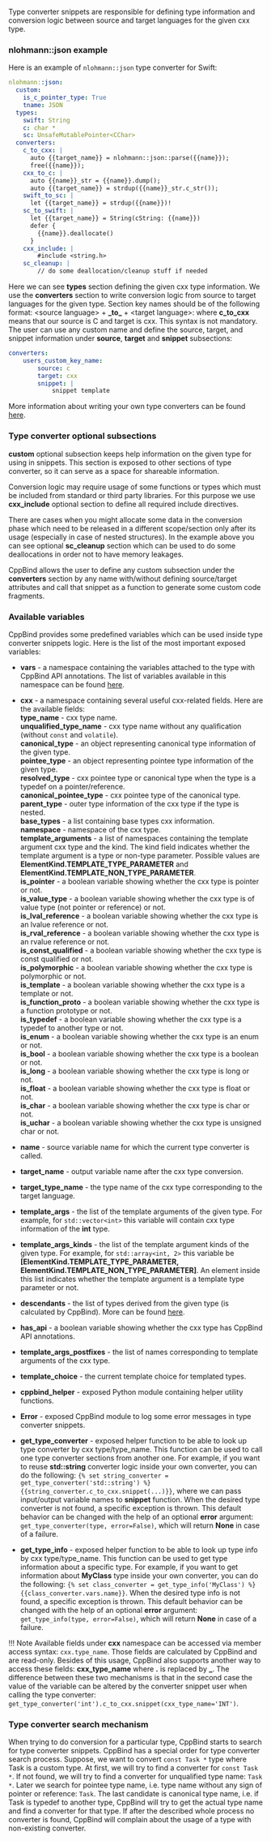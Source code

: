 Type converter snippets are responsible for defining type information
and conversion logic between source and target languages for the given
cxx type.

### nlohmann::json example

Here is an example of `nlohmann::json` type converter for Swift:

``` yaml
nlohmann::json:
  custom:
    is_c_pointer_type: True
    tname: JSON
  types:
    swift: String
    c: char *
    sc: UnsafeMutablePointer<CChar>
  converters:
    c_to_cxx: |
      auto {{target_name}} = nlohmann::json::parse({{name}});
      free({{name}});
    cxx_to_c: |
      auto {{name}}_str = {{name}}.dump();
      auto {{target_name}} = strdup({{name}}_str.c_str());
    swift_to_sc: |
      let {{target_name}} = strdup({{name}})!
    sc_to_swift: |
      let {{target_name}} = String(cString: {{name}})
      defer {
        {{name}}.deallocate()
      }
    cxx_include: |
        #include <string.h>
    sc_cleanup: |
        // do some deallocation/cleanup stuff if needed
```

Here we can see **types** section defining the given cxx type
information. We use the **converters** section to write conversion logic
from source to target languages for the given type. Section key names
should be of the following format: <source language\> + **\_to\_** +
<target language\>: where **c_to_cxx** means that our source is C and
target is cxx. This syntax is not mandatory. The user can use any custom
name and define the source, target, and snippet information under
**source**, **target** and **snippet** subsections:

``` yaml
converters:
    users_custom_key_name:
        source: c
        target: cxx
        snippet: |
            snippet template
```

More information about writing your own type converters can be found
[here](../../advanced_topics/cppbind_snippets/custom_types.md).

### Type converter optional subsections

**custom** optional subsection keeps help information on the given type
for using in snippets. This section is exposed to other sections of type
converter, so it can serve as a space for shareable information.

Conversion logic may require usage of some functions or types which must
be included from standard or third party libraries. For this purpose we
use **cxx_include** optional section to define all required include
directives.

There are cases when you might allocate some data in the conversion
phase which need to be released in a different scope/section only after
its usage (especially in case of nested structures). In the example
above you can see optional **sc_cleanup** section which can be used to
do some deallocations in order not to have memory leakages.

CppBind allows the user to define any custom subsection under the
**converters** section by any name with/without defining source/target
attributes and call that snippet as a function to generate some custom
code fragments.

### Available variables

CppBind provides some predefined variables which can be used inside type
converter snippets logic. Here is the list of the most important exposed
variables:

- **vars** - a namespace containing the variables attached to the
    type with CppBind API annotations. The list of variables available in this namespace can be found
    [here](../../main_features/var_def.md).

- **cxx** - a namespace containing several useful cxx-related
    fields. Here are the available fields: <br />
    **type_name** - cxx type name. <br />
    **unqualified_type_name** - cxx type name without any
    qualification (without `const` and `volatile`). <br />
    **canonical_type** - an object representing canonical type
    information of the given type. <br />
    **pointee_type** - an object representing pointee type
    information of the given type. <br />
    **resolved_type** - cxx pointee type or canonical
    type when the type is a typedef on a pointer/reference. <br />
    **canonical_pointee_type** - cxx pointee type of the canonical type. <br />
    **parent_type** - outer type information of the cxx type if
    the type is nested. <br />
    **base_types** - a list containing base types cxx information. <br />
    **namespace** - namespace of the cxx type. <br />
    **template_arguments** - a list of namespaces containing the
    template argument cxx type and the kind. The kind field indicates
    whether the template argument is a type or non-type parameter.
    Possible values are **ElementKind.TEMPLATE_TYPE_PARAMETER** and
    **ElementKind.TEMPLATE_NON_TYPE_PARAMETER**. <br />
    **is_pointer** - a boolean variable showing whether the cxx type
    is pointer or not. <br />
    **is_value_type** - a boolean variable showing whether the cxx
    type is of value type (not pointer or reference) or not. <br />
    **is_lval_reference** - a boolean variable showing whether the cxx
    type is an lvalue reference or not. <br />
    **is_rval_reference** - a boolean variable showing whether the cxx
    type is an rvalue reference or not. <br />
    **is_const_qualified** - a boolean variable showing whether the
    cxx type is const qualified or not. <br />
    **is_polymorphic** - a boolean variable showing whether the cxx
    type is polymorphic or not. <br />
    **is_template** - a boolean variable showing whether the cxx type
    is a template or not. <br />
    **is_function_proto** - a boolean variable showing whether the cxx type
    is a function prototype or not. <br />
    **is_typedef** - a boolean variable showing whether the cxx type
    is a typedef to another type or not. <br />
    **is_enum** - a boolean variable showing whether the cxx type
    is an enum or not. <br />
    **is_bool** - a boolean variable showing whether the cxx type
    is a boolean or not. <br />
    **is_long** - a boolean variable showing whether the cxx type
    is long or not. <br />
    **is_float** - a boolean variable showing whether the cxx type
    is float or not. <br />
    **is_char** - a boolean variable showing whether the cxx type
    is char or not. <br />
    **is_uchar** - a boolean variable showing whether the cxx type
    is unsigned char or not.

- **name** - source variable name for which the current type
    converter is called.

- **target_name** - output variable name after the cxx type
    conversion.

- **target_type_name** - the type name of the cxx type corresponding
    to the target language.

- **template_args** - the list of the template arguments of the
    given type. For example, for `std::vector<int>` this variable will contain
    cxx type information of the **int** type.

- **template_args_kinds** - the list of the template argument kinds of the
    given type. For example, for `std::array<int, 2>` this variable be
    **[ElementKind.TEMPLATE_TYPE_PARAMETER, ElementKind.TEMPLATE_NON_TYPE_PARAMETER]**.
    An element inside this list indicates whether the template argument is a
    template type parameter or not.

- **descendants** - the list of types derived from the given type
    (is calculated by CppBind). More can be found
    [here](../../main_features/object_type_preservation.md).

- **has_api** - a boolean variable showing whether the cxx type has CppBind
    API annotations.

- **template_args_postfixes** - the list of names corresponding to
    template arguments of the cxx type.

- **template_choice** - the current template choice for templated types.

- **cppbind_helper** - exposed Python module containing helper utility
    functions.

- **Error** - exposed CppBind module to log some error messages in
    type converter snippets.

- **get_type_converter** - exposed helper function to be able to
    look up type converter by cxx type/type_name.
    This function can be used to call one type converter sections from
    another one.
    For example, if you want to reuse **std::string** converter logic
    inside your own converter, you can do the following:
    `{% set string_converter = get_type_converter('std::string') %}`
    `{{string_converter.c_to_cxx.snippet(...)}}`, where we can pass
    input/output variable names to **snippet** function.
    When the desired type converter is not found, a specific exception
    is thrown. This default behavior can be changed with the help of an
    optional **error** argument: `get_type_converter(type, error=False)`,
    which will return **None** in case of a failure.

- **get_type_info** - exposed helper function to be able to
    look up type info by cxx type/type_name.
    This function can be used to get type information about a specific type.
    For example, if you want to get information about **MyClass** type
    inside your own converter, you can do the following:
    `{% set class_converter = get_type_info('MyClass') %}`
    `{{class_converter.vars.name}}`.
    When the desired type info is not found, a specific exception
    is thrown. This default behavior can be changed with the help of an
    optional **error** argument: `get_type_info(type, error=False)`,
    which will return **None** in case of a failure.

!!! Note
    Available fields under **cxx** namespace can be accessed via member
    access syntax: `cxx.type_name`. Those fields are calculated by CppBind
    and are read-only. Besides of this usage, CppBind also supports another
    way to access these fields: **cxx_type_name** where **.** is replaced by
    **\_**. The difference between these two mechanisms is that in the
    second case the value of the variable can be altered by the converter
    snippet user when calling the type converter:
    `get_type_converter('int').c_to_cxx.snippet(cxx_type_name='INT')`.

### Type converter search mechanism

When trying to do conversion for a particular type, CppBind starts to
search for type converter snippets. CppBind has a special order for type
converter search process. Suppose, we want to convert `const Task *`
type where Task is a custom type. At first, we will try to find a
converter for `const Task *`. If not found, we will try to find a
converter for unqualified type name: `Task *`. Later we search for
pointee type name, i.e. type name without any sign of pointer or
reference: `Task`. The last candidate is canonical type name, i.e. if
Task is typedef to another type, CppBind will try to get the actual type
name and find a converter for that type. If after the described whole
process no converter is found, CppBind will complain about the usage of
a type with non-existing converter.
